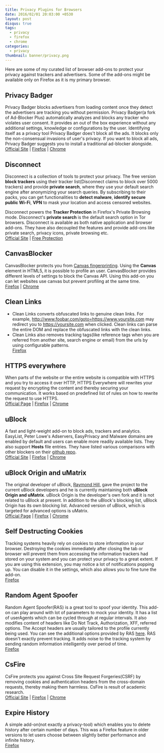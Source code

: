 ```yaml
---
title: Privacy Plugins for Browsers
date: 2016/02/01 20:03:00 +0530
layout: post
disqus: true
tags:
  - privacy
  - firefox
  - chrome
categories:
  - privacy
thumbnail: banner/privacy.png
---
```


Here are some of my curated list of browser add-ons to protect your privacy against trackers and advertisers. Some of the add-ons might be available only on Firefox as it is my primary browser.

## Privacy Badger
Privacy Badger blocks advertisers from loading content once they detect the advertisers are tracking you without permission. Privacy Badger(a fork of Ad-Blocker Plus) automatically analyzes and blocks any tracker who violates user consent. It provides an out of the box experience without any additional settings, knowledge or configurations by the user. Identifying itself as a privacy tool Privacy Badger does't block all the ads. It blocks only the non-consensual invasions of user's privacy. If you want to block all ads, Privacy Badger suggests you to install a traditional ad-blocker alongside.  
[Official Site](https://www.eff.org/privacybadger) | [Firefox](https://www.eff.org/files/privacy-badger-latest.xpi) |  [Chrome](https://chrome.google.com/webstore/detail/privacy-badger/pkehgijcmpdhfbdbbnkijodmdjhbjlgp)

## Disconnect
Disconnect is a collection of tools to protect your privacy. The free version **block trackers** using their tracker list(Disconnect claims to block over 5000 trackers) and provide **private search**, where they use your default search engine after anonymizing your search queries. By subscribing to their packs, you can get functionalities to **detect malware**, **identify secure public Wi-Fi**, **VPN** to mask your location and access censored websites.  

Disconnect powers the **Tracker Protection** in Firefox's Private Browsing mode. Disconnect's **private search** is the default search option in Tor browsers. Disconnect is available as both native application and browser add-ons. They have also decoupled the features and provide add-ons like private search, privacy icons, private browsing etc.  
[Official Site](https://disconnect.me/) | [Free Protection](https://disconnect.me/freeprotection)

## CanvasBlocker
CanvasBlocker protects you from [Canvas fingerprinting](http://www.browserleaks.com/canvas#how-does-it-work). Using the **Canvas** element in HTML5, it is possible to profile an user. CanvasBlocker provides different levels of settings to block the Canvas API. Using this add-on you can let websites use canvas but prevent profiling at the same time.  
[Firefox](https://addons.mozilla.org/en-US/firefox/addon/canvasblocker/) | [Chrome](https://chrome.google.com/webstore/detail/canvasfingerprintblock/ipmjngkmngdcdpmgmiebdmfbkcecdndc)

## Clean Links
 * Clean Links converts obfuscated links to genuine clean links. For example, http://www.foobar.com/goto=https://www.yoursite.com may redirect you to https://yoursite.com when clicked. Clean links can parse the entire DOM and replace the obfuscated links with the clean links.
 * Clean Links also removes tracking tags(like reference tags when you are referred from another site, search engine or email) from the urls by using configurable patterns.  
[Firefox](https://addons.mozilla.org/en-US/firefox/addon/clean-links/)

## HTTPS everywhere
When parts of the website or the entire website is compatible with HTTPS and you try to access it over HTTP, HTTPS Everywhere  will rewrites your request by encrypting the content and thereby securing your communication. It works based on predefined list of rules on how to rewrite the request to use HTTPS.  
[Official Page](https://www.eff.org/HTTPS-EVERYWHERE) | [Firefox](https://addons.mozilla.org/en-US/firefox/addon/https-everywhere/) | [Chrome](https://chrome.google.com/webstore/detail/https-everywhere/gcbommkclmclpchllfjekcdonpmejbdp?hl=en)

## uBlock
A fast and light-weight add-on to block ads, trackers and analytics. EasyList, Peter Lowe's Adservers, EasyPrivacy and Malware domains are enabled by default and users can enable more readily available lists. They also support **Hosts** file entries. They have listed various comparisons with other blockers on their [github repo](https://github.com/chrisaljoudi/ublock).  
[Official Site](https://www.ublock.org/) | [Firefox](https://addons.mozilla.org/en-US/firefox/addon/ublock/) | [Chrome](https://chrome.google.com/webstore/detail/ublock/epcnnfbjfcgphgdmggkamkmgojdagdnn)

## uBlock Origin and uMatrix
The original developer of uBlock, [Raymond Hill](https://github.com/gorhill), gave the project to the current uBlock developers and he is currently maintaining both **uBlock Origin and uMatrix**. uBlock Origin is the developer's own fork and it is not related to uBlock at present. In addition to the uBlock's blocking list, uBlock Origin has its own blocking list. Advanced version of uBlock, which is targeted for advanced options is uMatrix.  
[Official Page](https://github.com/gorhill/uBlock) | [Firefox](https://addons.mozilla.org/en-US/firefox/addon/ublock-origin/) | [Chrome](https://chrome.google.com/webstore/detail/ublock-origin/cjpalhdlnbpafiamejdnhcphjbkeiagm?hl=en)

## Self Destructing Cookies
Tracking systems heavily rely on cookies to store information in your browser. Destroying the cookies immediately after closing the tab or browser will prevent them from accessing the information trackers had stored on your system and you can protect your privacy to a great extent. If you are using this extension, you may notice a lot of notifications popping up. You can disable it in the settings, which also allows you to fine tune the add-on.  
[Firefox](https://addons.mozilla.org/en-US/firefox/addon/self-destructing-cookies/)

## Random Agent Spoofer
Random Agent Spoofer(RAS) is a great tool to spoof your identity. This add-on can play around with lot of parameters to mock your identity. It has a list of userAgents which can be cycled through at regular intervals. It also modifies content of headers like Do Not Track, Authorization, XFF, referred options. The Accept headers are usually tailored to the profile currently being used. You can see the additional options provided by RAS [here](https://addons.mozilla.org/en-US/firefox/addon/random-agent-spoofer/). RAS doesn't exactly prevent tracking. It adds noise to the tracking system by sending random information intelligently over period of time.  
[Firefox](https://addons.mozilla.org/en-US/firefox/addon/random-agent-spoofer/)

## CsFire
CsFire protects you against Cross Site Request Forgeries(CSRF) by removing cookies and authentication headers from the cross-domain requests, thereby making them harmless. CsFire is result of academic research.  
[Official Site](https://distrinet.cs.kuleuven.be/software/CsFire/) | [Firefox](https://addons.mozilla.org/en-US/firefox/addon/csfire/) | [Chrome](https://chrome.google.com/webstore/detail/csfire/kflgpkibamedbalplkfjeodpghfelmii)

## Expire History
A simple add-on(not exactly a privacy-tool) which enables you to delete history after certain number of days. This was a Firefox feature in older versions to let users choose between slightly better performance and infinite history.  
[Firefox](https://addons.mozilla.org/en-US/firefox/addon/expire-history-by-days/)
